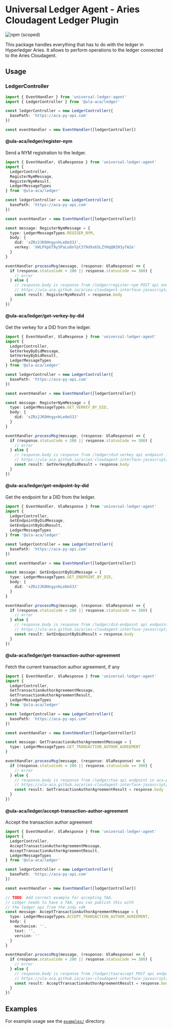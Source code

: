 # Universal Ledger Agent - Aries Cloudagent Ledger Plugin

![npm (scoped)](https://img.shields.io/npm/v/@ula-aca/ledger)

This package handles everything that has to do with the ledger in Hyperledger Aries. It allows to perform operations to the ledger connected to the Aries Cloudagent.

## Usage

### LedgerController

```typescript
import { EventHandler } from 'universal-ledger-agent'
import { LedgerController } from '@ula-aca/ledger'

const ledgerController = new LedgerController({
  basePath: 'https://aca-py-api.com'
})

const eventHandler = new EventHandler([ledgerController])
```

#### @ula-aca/ledger/register-nym

Send a NYM registration to the ledger.

```typescript
import { EventHandler, UlaResponse } from 'universal-ledger-agent'
import {
  LedgerController,
  RegisterNymMessage,
  RegisterNymResult,
  LedgerMessageTypes
} from '@ula-aca/ledger'

const ledgerController = new LedgerController({
  basePath: 'https://aca-py-api.com'
})

const eventHandler = new EventHandler([ledgerController])

const message: RegisterNymMessage = {
  type: LedgerMessageTypes.REGISER_NYM,
  body: {
    did: 'xZRz2JK8HngynkLe6m33J',
    verkey: 'XHLPXpGT9y5PaLo8n7pt379dXx6SLZYHqQN393yfA2e'
  }
}

eventHandler.processMsg(message, (response: UlaResponse) => {
  if (response.statusCode < 200 || response.statusCode >= 300) {
    // error
  } else {
    // response.body is response from /ledger/register-nym POST api endpoint in aca-py
    // https://ula-aca.github.io/aries-cloudagent-interface-javascript/#/ledger/post_ledger_register_nym
    const result: RegisterNymResult = response.body
  }
})
```

#### @ula-aca/ledger/get-verkey-by-did

Get the verkey for a DID from the ledger.

```typescript
import { EventHandler, UlaResponse } from 'universal-ledger-agent'
import {
  LedgerController,
  GetVerkeyByDidMessage,
  GetVerkeyByDidResult,
  LedgerMessageTypes
} from '@ula-aca/ledger'

const ledgerController = new LedgerController({
  basePath: 'https://aca-py-api.com'
})

const eventHandler = new EventHandler([ledgerController])

const message: RegisterNymMessage = {
  type: LedgerMessageTypes.GET_VERKEY_BY_DID,
  body: {
    did: 'xZRz2JK8HngynkLe6m33J'
  }
}

eventHandler.processMsg(message, (response: UlaResponse) => {
  if (response.statusCode < 200 || response.statusCode >= 300) {
    // error
  } else {
    // response.body is response from /ledger/did-verkey api endpoint in aca-py
    // https://ula-aca.github.io/aries-cloudagent-interface-javascript/#/ledger/get_ledger_did_verkey
    const result: GetVerkeyByDidResult = response.body
  }
})
```

#### @ula-aca/ledger/get-endpoint-by-did

Get the endpoint for a DID from the ledger.

```typescript
import { EventHandler, UlaResponse } from 'universal-ledger-agent'
import {
  LedgerController,
  GetEndpointByDidMessage,
  GetEndpointByDidResult,
  LedgerMessageTypes
} from '@ula-aca/ledger'

const ledgerController = new LedgerController({
  basePath: 'https://aca-py-api.com'
})

const eventHandler = new EventHandler([ledgerController])

const message: GetEndpointByDidMessage = {
  type: LedgerMessageTypes.GET_ENDPOINT_BY_DID,
  body: {
    did: 'xZRz2JK8HngynkLe6m33J'
  }
}

eventHandler.processMsg(message, (response: UlaResponse) => {
  if (response.statusCode < 200 || response.statusCode >= 300) {
    // error
  } else {
    // response.body is response from /ledger/did-endpoint api endpoint in aca-py
    // https://ula-aca.github.io/aries-cloudagent-interface-javascript/#/ledger/get_ledger_did_endpoint
    const result: GetEndpointByDidResult = response.body
  }
})
```

#### @ula-aca/ledger/get-transaction-author-agreement

Fetch the current transaction author agreement, if any

```typescript
import { EventHandler, UlaResponse } from 'universal-ledger-agent'
import {
  LedgerController,
  GetTransactionAuthorAgreementMessage,
  GetTransactionAuthorAgreementResult,
  LedgerMessageTypes
} from '@ula-aca/ledger'

const ledgerController = new LedgerController({
  basePath: 'https://aca-py-api.com'
})

const eventHandler = new EventHandler([ledgerController])

const message: GetTransactionAuthorAgreementMessage = {
  type: LedgerMessageTypes.GET_TRANSACTION_AUTHOR_AGREEMENT
}

eventHandler.processMsg(message, (response: UlaResponse) => {
  if (response.statusCode < 200 || response.statusCode >= 300) {
    // error
  } else {
    // response.body is response from /ledger/taa api endpoint in aca-py
    // https://ula-aca.github.io/aries-cloudagent-interface-javascript/#/ledger/get_ledger_taa
    const result: GetTransactionAuthorAgreementResult = response.body
  }
})
```

#### @ula-aca/ledger/accept-transaction-author-agreement

Accept the transaction author agreement

```typescript
import { EventHandler, UlaResponse } from 'universal-ledger-agent'
import {
  LedgerController,
  AcceptTransactionAuthorAgreementMessage,
  AcceptTransactionAuthorAgreementResult,
  LedgerMessageTypes
} from '@ula-aca/ledger'

const ledgerController = new LedgerController({
  basePath: 'https://aca-py-api.com'
})

const eventHandler = new EventHandler([ledgerController])

// TODO: Add correct example for accepting TAA.
// Ledger needs to have a TAA, you can publish this with
// the ledger api from the indy sdk
const message: AcceptTransactionAuthorAgreementMessage = {
  type: LedgerMessageTypes.ACCEPT_TRANSACTION_AUTHOR_AGREEMENT,
  body: {
    mechanism: '',
    text: '',
    version: ''
  }
}

eventHandler.processMsg(message, (response: UlaResponse) => {
  if (response.statusCode < 200 || response.statusCode >= 300) {
    // error
  } else {
    // response.body is response from /ledger/taa/accept POST api endpoint in aca-py
    // https://ula-aca.github.io/aries-cloudagent-interface-javascript/#/ledger/post_ledger_taa_accept
    const result: AcceptTransactionAuthorAgreementResult = response.body
  }
})
```

## Examples

For example usage see the [`examples/`](./examples) directory.
